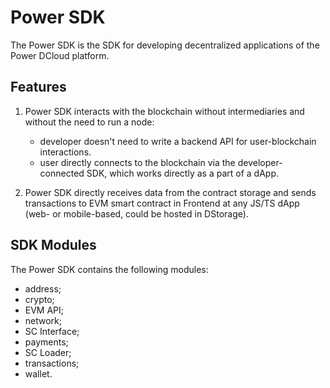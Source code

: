 # Power SDK

The Power SDK is the SDK for developing decentralized applications of the Power DCloud platform.

## Features

1. Power SDK interacts with the blockchain without intermediaries and without the need to run a node:

    - developer doesn't need to write a backend API for user-blockchain interactions.
    - user directly connects to the blockchain via the developer-connected SDK, which works directly as a part of a dApp.

2. Power SDK directly receives data from the contract storage and sends transactions to EVM smart contract in Frontend at any JS/TS dApp (web- or mobile-based, could be hosted in DStorage).

## SDK Modules

The Power SDK contains the following modules:

- address;
- crypto;
- EVM API;
- network;
- SC Interface;
- payments;
- SC Loader;
- transactions;
- wallet.